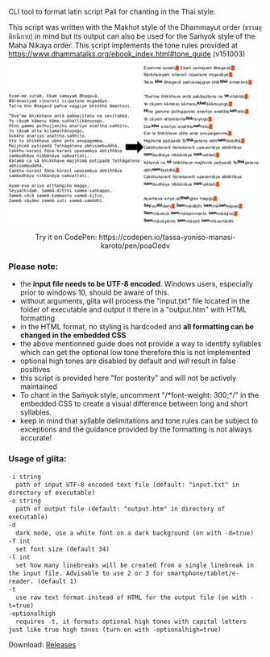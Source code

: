 CLI tool to format latin script Pali for chanting in the Thai style.

This script was written with the Makhot style of the Dhammayut order (ธรรมยุติกนิกาย) in mind but its output can also be used for the Saṁyok style of the Maha Nikaya order.
This script implements the tone rules provided at https://www.dhammatalks.org/ebook_index.html#tone_guide (v151003)

<img src="https://github.com/tassa-yoniso-manasi-karoto/giita/blob/main/img.webp">
<p align="center">Try it on CodePen: https://codepen.io/tassa-yoniso-manasi-karoto/pen/poaOedv</p>

### Please note:
- the **input file needs to be UTF-8 encoded**. Windows users, especially prior to windows 10, should be aware of this.
- without arguments, giita will process the "input.txt" file located in the folder of executable and output it there in a "output.htm" with HTML formatting
- in the HTML format, no styling is hardcoded and **all formatting can be changed in the embedded CSS**
- the above mentionned guide does not provide a way to identify syllables which can get the optional low tone therefore this is not implemented
- optional high tones are disabled by default and *will* result in false positives
- this script is provided here "for posterity" and will not be actively maintained
- To chant in the Saṁyok style, uncomment  "/\*font-weight: 300;\*/" in the embedded CSS to create a visual difference between long and short syllables.
- keep in mind that syllable delimitations and tone rules can be subject to exceptions and the guidance provided by the formatting is not always accurate!

### Usage of giita:
    -i string
      path of input UTF-8 encoded text file (default: "input.txt" in directory of executable)
    -o string
      path of output file (default: "output.htm" in directory of executable)
    -d
      dark mode, use a white font on a dark background (on with -d=true)
    -f int
      set font size (default 34)
    -l int
      set how many linebreaks will be created from a single linebreak in the input file. Advisable to use 2 or 3 for smartphone/tablet/e-reader. (default 1)
    -t
      use raw text format instead of HTML for the output file (on with -t=true)
    -optionalhigh
      requires -t, it formats optional high tones with capital letters just like true high tones (turn on with -optionalhigh=true)


Download: [Releases](https://github.com/tassa-yoniso-manasi-karoto/giita/releases)
